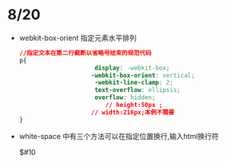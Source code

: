 # 8/20

- webkit-box-orient 指定元素水平排列

  ```css
  //指定文本在第二行截断以省略号结束的规范代码
  p{
                       display: -webkit-box;
                      -webkit-box-orient: vertical;
                       -webkit-line-clamp: 2;           
                       text-overflow: ellipsis;
                       overflow: hidden;
                          // height:50px ;
                      // width:216px;本例不需要
  }
  ```

- white-space 中有三个方法可以在指定位置换行,输入html换行符

  $#10

